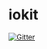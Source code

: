 # iokit

[![Gitter](https://badges.gitter.im/webgraph-io/Lobby.svg)](https://gitter.im/webgraph-io/Lobby?utm_source=badge&utm_medium=badge&utm_campaign=pr-badge&utm_content=badge)